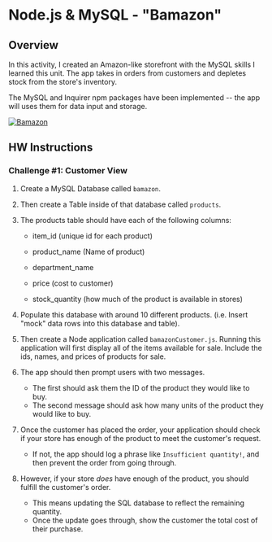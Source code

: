 # Node.js & MySQL - "Bamazon"
## Overview

In this activity, I created an Amazon-like storefront with the MySQL skills I learned this unit. The app takes in orders from customers and depletes stock from the store's inventory.

The MySQL and Inquirer npm packages have been implemented -- the app will uses them for data input and storage.

[![Bamazon](https://i.ibb.co/sRddZG1/Screenshot-39.png)](https://drive.google.com/file/d/1mkxV5aIS270EDb_iKneNcu-S99bHmBJs/view "Bamazon - Click to Watch!")

## HW Instructions

### Challenge #1: Customer View 

1. Create a MySQL Database called `bamazon`.

2. Then create a Table inside of that database called `products`.

3. The products table should have each of the following columns:

   * item_id (unique id for each product)

   * product_name (Name of product)

   * department_name

   * price (cost to customer)

   * stock_quantity (how much of the product is available in stores)

4. Populate this database with around 10 different products. (i.e. Insert "mock" data rows into this database and table).

5. Then create a Node application called `bamazonCustomer.js`. Running this application will first display all of the items available for sale. Include the ids, names, and prices of products for sale.

6. The app should then prompt users with two messages.

   * The first should ask them the ID of the product they would like to buy.
   * The second message should ask how many units of the product they would like to buy.

7. Once the customer has placed the order, your application should check if your store has enough of the product to meet the customer's request.

   * If not, the app should log a phrase like `Insufficient quantity!`, and then prevent the order from going through.

8. However, if your store _does_ have enough of the product, you should fulfill the customer's order.
   * This means updating the SQL database to reflect the remaining quantity.
   * Once the update goes through, show the customer the total cost of their purchase.
